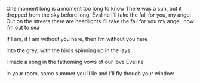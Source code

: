 One moment long is a moment too long to know
There was a sun, but it dropped from the sky before long.
Evaline
I’ll take the fall for you, my angel
Out on the streets there are headlights
I’ll take the fall for you my angel, now I’m out to sea

If I am, if I am without you here, then I’m without you here

Into the grey, with the birds spinning up in the lays

I made a song in the fathoming vows of our love
Evaline

In your room, some summer you’ll lie and I’ll fly though your window...